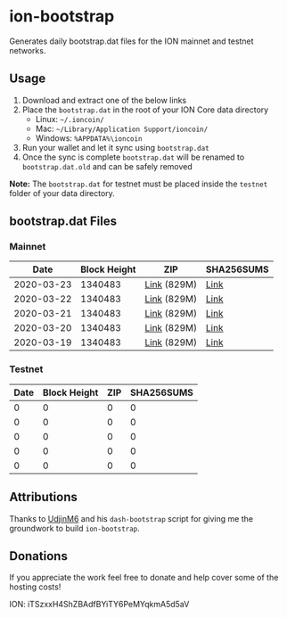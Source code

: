 # ion-bootstrap

Generates daily bootstrap.dat files for the ION mainnet and testnet networks.

## Usage

1. Download and extract one of the below links
2. Place the `bootstrap.dat` in the root of your ION Core data directory
    - Linux: `~/.ioncoin/`
    - Mac: `~/Library/Application Support/ioncoin/`
    - Windows: `%APPDATA%\ioncoin`
3. Run your wallet and let it sync using `bootstrap.dat`
4. Once the sync is complete `bootstrap.dat` will be renamed to `bootstrap.dat.old` and can be safely removed

**Note:** The `bootstrap.dat` for testnet must be placed inside the `testnet` folder of your data directory.

## bootstrap.dat Files

### Mainnet

|    Date    | Block Height | ZIP | SHA256SUMS |
| ---------- | ------------ | --- | ---------- |
| 2020-03-23 | 1340483 | [Link](https://s3-ap-southeast-2.amazonaws.com/ion-bootstrap/mainnet/2020-03-23/bootstrap.dat.zip) (829M) | [Link](https://s3-ap-southeast-2.amazonaws.com/ion-bootstrap/mainnet/2020-03-23/SHA256SUMS) |
| 2020-03-22 | 1340483 | [Link](https://s3-ap-southeast-2.amazonaws.com/ion-bootstrap/mainnet/2020-03-22/bootstrap.dat.zip) (829M) | [Link](https://s3-ap-southeast-2.amazonaws.com/ion-bootstrap/mainnet/2020-03-22/SHA256SUMS) |
| 2020-03-21 | 1340483 | [Link](https://s3-ap-southeast-2.amazonaws.com/ion-bootstrap/mainnet/2020-03-21/bootstrap.dat.zip) (829M) | [Link](https://s3-ap-southeast-2.amazonaws.com/ion-bootstrap/mainnet/2020-03-21/SHA256SUMS) |
| 2020-03-20 | 1340483 | [Link](https://s3-ap-southeast-2.amazonaws.com/ion-bootstrap/mainnet/2020-03-20/bootstrap.dat.zip) (829M) | [Link](https://s3-ap-southeast-2.amazonaws.com/ion-bootstrap/mainnet/2020-03-20/SHA256SUMS) |
| 2020-03-19 | 1340483 | [Link](https://s3-ap-southeast-2.amazonaws.com/ion-bootstrap/mainnet/2020-03-19/bootstrap.dat.zip) (829M) | [Link](https://s3-ap-southeast-2.amazonaws.com/ion-bootstrap/mainnet/2020-03-19/SHA256SUMS) |

### Testnet

|    Date    | Block Height | ZIP | SHA256SUMS |
| ---------- | ------------ | --- | ---------- |
| 0 | 0 | 0 | 0 |
| 0 | 0 | 0 | 0 |
| 0 | 0 | 0 | 0 |
| 0 | 0 | 0 | 0 |
| 0 | 0 | 0 | 0 |

## Attributions

Thanks to [UdjinM6](https://github.com/UdjinM6) and his `dash-bootstrap` script
for giving me the groundwork to build `ion-bootstrap`.

## Donations

If you appreciate the work feel free to donate and help cover some of the
hosting costs!

ION: iTSzxxH4ShZBAdfBYiTY6PeMYqkmA5d5aV
